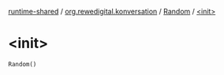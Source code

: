 [runtime-shared](../../index.md) / [org.rewedigital.konversation](../index.md) / [Random](index.md) / [&lt;init&gt;](./-init-.md)

# &lt;init&gt;

`Random()`